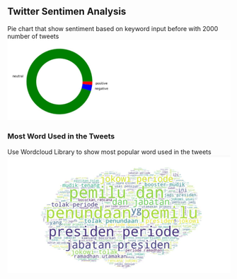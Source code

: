 ## Twitter Sentimen Analysis
Pie chart that show sentiment based on keyword input before with 2000 number of tweets
![tes](https://github.com/satriaaca/twitter-sentiment-analysis/blob/main/1.JPG?raw=True)

### Most Word Used in the Tweets
Use Wordcloud Library to show most popular word used in the tweets
![tes](https://github.com/satriaaca/twitter-sentiment-analysis/blob/main/2.JPG?raw=true)

